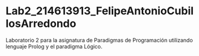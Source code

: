 # Lab2_214613913_FelipeAntonioCubillosArredondo
Laboratorio 2 para la asignatura de Paradigmas de Programación utilizando lenguaje Prolog y el paradigma Lógico.
